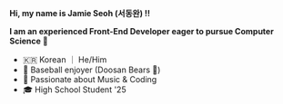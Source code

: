 **Hi, my name is Jamie Seoh (서동완)  ‼️** 

**I am an experienced Front-End Developer eager to pursue Computer Science 🌱**  

- 🇰🇷 Korean ｜ He/Him 
- 🐻 Baseball enjoyer (Doosan Bears 🐻)
- 💪 Passionate about Music & Coding
- 🎓 High School Student '25


  
